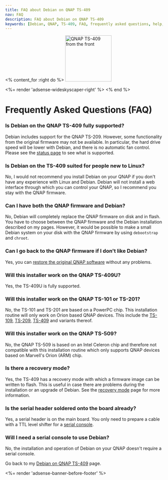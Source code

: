```yaml
---
title: FAQ about Debian on QNAP TS-409
nav: FAQ
description: FAQ about Debian on QNAP TS-409
keywords: [Debian, QNAP, TS-409, FAQ, frequently asked questions, help, troubleshooting]
---
```


<% content_for :right do %>
<img src = "../images/r_ts409_front.jpg" class="border" alt="QNAP TS-409 from the front" width="148" height="147" />

<%= render 'adsense-wideskyscaper-right' %>
<% end %>

<h1>Frequently Asked Questions (FAQ)</h1>

<h3>Is Debian on the QNAP TS-409 fully supported?</h3>

Debian includes support for the QNAP TS-209.  However, some functionality
from the original firmware may not be available.  In particular, the hard
drive speed will be lower with Debian, and there is no automatic fan
control.  Please see the <a href = "../status">status page</a> to see what
is supported.

<h3>Is Debian on the TS-409 suited for people new to Linux?</h3>

No, I would not recommend you install Debian on your QNAP if you don't have
any experience with Linux and Debian.  Debian will not install a web
interface through which you can control your QNAP, so I recommend you stay
with the QNAP firmware.

<h3>Can I have both the QNAP firmware and Debian?</h3>

No, Debian will completely replace the QNAP firmware on disk and in flash.
You have to choose between the QNAP firmware and the Debian installation
described on my pages.  However, it would be possible to make a small
Debian system on your disk with the QNAP firmware by using `debootstrap`
and `chroot`.

<h3>Can I go back to the QNAP firmware if I don't like Debian?</h3>

Yes, you can <a href = "../deinstall">restore the original QNAP
software</a> without any problems.

<h3>Will this installer work on the QNAP TS-409U?</h3>

Yes, the TS-409U is fully supported.

<h3>Will this installer work on the QNAP TS-101 or TS-201?</h3>

No, the TS-101 and TS-201 are based on a PowerPC chip.  This installation
routine will only work on Orion based QNAP devices.  This include the <a
href = "../../ts-109/">TS-109</a>, <a href = "../../ts-209/">TS-209</a>, <a
href = "../../ts-409/">TS-409</a> and variants thereof.

<h3>Will this installer work on the QNAP TS-509?</h3>

No, the QNAP TS-509 is based on an Intel Celeron chip and therefore not
compatible with this installation routine which only supports QNAP devices
based on Marvell's Orion (ARM) chip.

<h3>Is there a recovery mode?</h3>

Yes, the TS-409 has a recovery mode with which a firmware image can be
written to flash.  This is useful in case there are problems during the
installation or an upgrade of Debian.  See the <a href =
"../recovery">recovery mode</a> page for more information.

<h3>Is the serial header soldered onto the board already?</h3>

Yes, a serial header is on the main board.  You only need to prepare a
cable with a TTL level shifter for a <a href = "../serial">serial
console</a>.

<h3>Will I need a serial console to use Debian?</h3>

No, the installation and operation of Debian on your QNAP doesn't require a
serial console.

Go back to my <a href = "..">Debian on QNAP TS-409</a> page.

<div class="bbf">
<%= render 'adsense-banner-before-footer' %>
</div>

